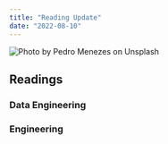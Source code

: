 ```yaml
---
title: "Reading Update"
date: "2022-08-10"
---
```


![Photo by Pedro Menezes on Unsplash](./matosinhos.jpeg)

## Readings

### Data Engineering

### Engineering
